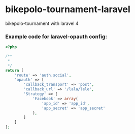 bikepolo-tournament-laravel
===========================

bikepolo-tournament with laravel 4

### Example code for laravel-opauth config:

```php
<?php

/**
 *
 */
return [
    'route' => 'auth.social',
    'opauth' => [
        'callback_transport' => 'post',
        'callback_url' => '/lala/lele',
        'Strategy' => [
            'Facebook' => array(
                'app_id' => 'app_id',
                'app_secret' => 'app_secret'
            ),
        ]
    ]
];
```
